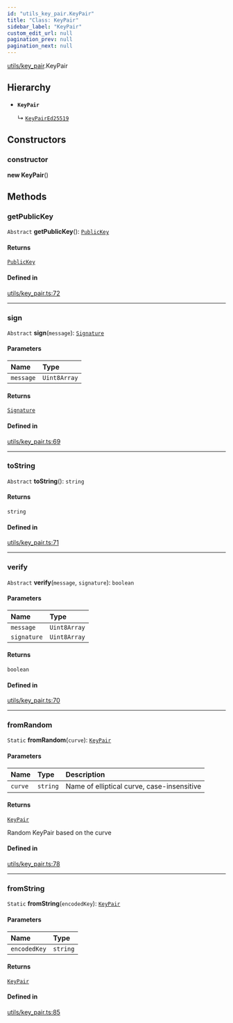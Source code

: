 ```yaml
---
id: "utils_key_pair.KeyPair"
title: "Class: KeyPair"
sidebar_label: "KeyPair"
custom_edit_url: null
pagination_prev: null
pagination_next: null
---
```


[utils/key_pair](../modules/utils_key_pair.md).KeyPair

## Hierarchy

- **`KeyPair`**

  ↳ [`KeyPairEd25519`](utils_key_pair.KeyPairEd25519.md)

## Constructors

### constructor

**new KeyPair**()

## Methods

### getPublicKey

`Abstract` **getPublicKey**(): [`PublicKey`](utils_key_pair.PublicKey.md)

#### Returns

[`PublicKey`](utils_key_pair.PublicKey.md)

#### Defined in

[utils/key_pair.ts:72](https://github.com/maxhr/near--near-api-js/blob/a0c9a104/packages/near-api-js/src/utils/key_pair.ts#L72)

___

### sign

`Abstract` **sign**(`message`): [`Signature`](../interfaces/utils_key_pair.Signature.md)

#### Parameters

| Name | Type |
| :------ | :------ |
| `message` | `Uint8Array` |

#### Returns

[`Signature`](../interfaces/utils_key_pair.Signature.md)

#### Defined in

[utils/key_pair.ts:69](https://github.com/maxhr/near--near-api-js/blob/a0c9a104/packages/near-api-js/src/utils/key_pair.ts#L69)

___

### toString

`Abstract` **toString**(): `string`

#### Returns

`string`

#### Defined in

[utils/key_pair.ts:71](https://github.com/maxhr/near--near-api-js/blob/a0c9a104/packages/near-api-js/src/utils/key_pair.ts#L71)

___

### verify

`Abstract` **verify**(`message`, `signature`): `boolean`

#### Parameters

| Name | Type |
| :------ | :------ |
| `message` | `Uint8Array` |
| `signature` | `Uint8Array` |

#### Returns

`boolean`

#### Defined in

[utils/key_pair.ts:70](https://github.com/maxhr/near--near-api-js/blob/a0c9a104/packages/near-api-js/src/utils/key_pair.ts#L70)

___

### fromRandom

`Static` **fromRandom**(`curve`): [`KeyPair`](utils_key_pair.KeyPair.md)

#### Parameters

| Name | Type | Description |
| :------ | :------ | :------ |
| `curve` | `string` | Name of elliptical curve, case-insensitive |

#### Returns

[`KeyPair`](utils_key_pair.KeyPair.md)

Random KeyPair based on the curve

#### Defined in

[utils/key_pair.ts:78](https://github.com/maxhr/near--near-api-js/blob/a0c9a104/packages/near-api-js/src/utils/key_pair.ts#L78)

___

### fromString

`Static` **fromString**(`encodedKey`): [`KeyPair`](utils_key_pair.KeyPair.md)

#### Parameters

| Name | Type |
| :------ | :------ |
| `encodedKey` | `string` |

#### Returns

[`KeyPair`](utils_key_pair.KeyPair.md)

#### Defined in

[utils/key_pair.ts:85](https://github.com/maxhr/near--near-api-js/blob/a0c9a104/packages/near-api-js/src/utils/key_pair.ts#L85)
